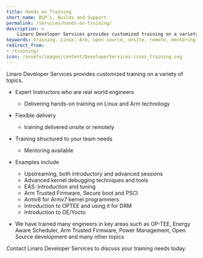 ```yaml
---
title: Hands on Training
short_name: BSP’s, Builds and Support
permalink: /services/hands-on-training/
description: >
    Linaro Developer Services provides customized training on a variety of topics.
keywords: training, Linux, Arm, open source, onsite, remote, mentoring, tailored to needs
redirect_from:
- /training/
icon: /assets/images/content/DeveloperServices-icons_training.svg
---
```

Linaro Developer Services provides customized training on a variety of topics.

- Expert Instructors who are real world engineers
    - Delivering hands-on training on Linux and Arm technology

- Flexible delivery
    - training delivered onsite or remotely

- Training structured to your team needs
    - Mentoring available

- Examples include
    - Upstreaming, both introductory and advanced sessions
    - Advanced kernel debugging techniques and tools
    - EAS: Introduction and tuning
    - Arm Trusted Firmware, Secure boot and PSCI
    - Armv8 for Armv7 kernel programmers
    - Introduction to OPTEE and using it for DRM
    - Introduction to OE/Yocto

- We have trained many engineers in key areas such as OP-TEE, Energy Aware Scheduler, Arm Trusted Firmware, Power Management, Open Source development and many other topics

Contact Linaro Developer Services to discuss your training needs today.
